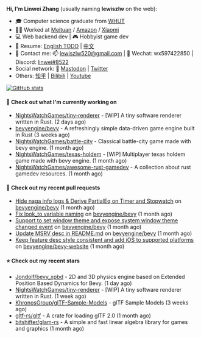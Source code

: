 **Hi, I'm Linwei Zhang** (usually naming **lewiszlw** on the web):
- 🎓 Computer science graduate from [WHUT](https://en.wikipedia.org/wiki/Wuhan_University_of_Technology)
- 👨‍💻 Worked at [Meituan](https://about.meituan.com/home) / [Amazon](https://www.amazon.com/) / [Xiaomi](https://www.mi.com/)
- 💻 Web backend dev | 🎮 Hobbyist game dev
- 📄 Resume: [English TODO](https://github.com/lewiszlw/lewiszlw/blob/main/Resume_EN.md) | [中文](https://github.com/lewiszlw/lewiszlw/blob/main/Resume_CN.md)
- 📱 Contact me: 📫 [lewiszlw520@gmail.com](mailto:lewiszlw520@gmail.com) | 💬 Wechat: wx597422850 | Discord: [linwei#8522](http://discordapp.com/users/891664307035713576)
- Social network: 🦣 [Mastodon](https://mastodon.world/@lewiszlw) | [Twitter](https://twitter.com/lewiszlw)
- Others: [知乎](https://www.zhihu.com/people/tian-qian-zhu-wu-ya) | [Bilibili](https://space.bilibili.com/43876861) | [Youtube](https://www.youtube.com/channel/UCnvri1tqAjxsp9nGQ63zUNw)

[![GitHub stats](https://github-readme-stats.vercel.app/api?username=lewiszlw&count_private=true&show_icons=true&theme=solarized-dark&include_all_commits=true)](https://github.com/anuraghazra/github-readme-stats)

#### 👷 Check out what I'm currently working on

- [NightsWatchGames/tiny-renderer](https://github.com/NightsWatchGames/tiny-renderer) - [WIP] A tiny software renderer written in Rust. (2 days ago)
- [bevyengine/bevy](https://github.com/bevyengine/bevy) - A refreshingly simple data-driven game engine built in Rust (3 weeks ago)
- [NightsWatchGames/battle-city](https://github.com/NightsWatchGames/battle-city) - Classical battle-city game made with bevy engine. (1 month ago)
- [NightsWatchGames/texas-holdem](https://github.com/NightsWatchGames/texas-holdem) - [WIP] Multiplayer texas holdem game made with bevy engine. (1 month ago)
- [NightsWatchGames/awesome-rust-gamedev](https://github.com/NightsWatchGames/awesome-rust-gamedev) - A collection about rust gamedev resources. (1 month ago)

#### 🔨 Check out my recent pull requests

- [Hide naga info logs &amp; Derive PartialEq on Timer and Stopwatch](https://github.com/bevyengine/bevy/pull/8664) on [bevyengine/bevy](https://github.com/bevyengine/bevy) (1 month ago)
- [Fix look_to variable naming](https://github.com/bevyengine/bevy/pull/8627) on [bevyengine/bevy](https://github.com/bevyengine/bevy) (1 month ago)
- [Support to set window theme and expose system window theme changed event](https://github.com/bevyengine/bevy/pull/8593) on [bevyengine/bevy](https://github.com/bevyengine/bevy) (1 month ago)
- [Update MSRV desc in README.md](https://github.com/bevyengine/bevy/pull/8546) on [bevyengine/bevy](https://github.com/bevyengine/bevy) (1 month ago)
- [Keep feature desc style consistent and add iOS to supported platforms](https://github.com/bevyengine/bevy-website/pull/629) on [bevyengine/bevy-website](https://github.com/bevyengine/bevy-website) (1 month ago)

#### ⭐ Check out my recent stars

- [Jondolf/bevy_xpbd](https://github.com/Jondolf/bevy_xpbd) - 2D and 3D physics engine based on Extended Position Based Dynamics for Bevy. (1 day ago)
- [NightsWatchGames/tiny-renderer](https://github.com/NightsWatchGames/tiny-renderer) - [WIP] A tiny software renderer written in Rust. (1 week ago)
- [KhronosGroup/glTF-Sample-Models](https://github.com/KhronosGroup/glTF-Sample-Models) - glTF Sample Models (3 weeks ago)
- [gltf-rs/gltf](https://github.com/gltf-rs/gltf) - A crate for loading glTF 2.0 (1 month ago)
- [bitshifter/glam-rs](https://github.com/bitshifter/glam-rs) - A simple and fast linear algebra library for games and graphics (1 month ago)
